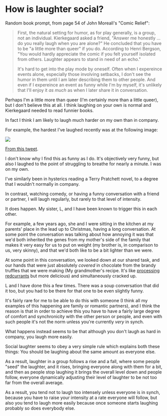 # How is laughter social?

Random book prompt, from page 54 of John Moreall's "Comic Relief":

> First, the natural setting for humor, as for play generally, is a group, not an individual. Kierkegaard asked a friend, "Answer me honestly ... do you really laugh when you are alone?" He concluded that you have to be "a little more than queer" if you do. According to Henri Bergson, "You would hardly appreciate the comic if you felt yourself isolated from others. Laughter appears to stand in need of an echo."
>
> It's hard to get into the play mode by oneself. Often when I expereince events alone, especially those involving setbacks, I don't see the humor in them until I am later describing them to other people. And even if I expereince an event as funny while I'm by myself, it's unlikely that I'll enjoy it *as much* as when I later share it in conversation.

Perhaps I'm a little more than queer (I'm certainly more than a little queer), but I don't believe this at all. I think laughing on your own is normal and Kierkegaard needed to read funnier books.

In fact I think I am likely to laugh much harder on my own than in company.

For example, the hardest I've laughed recently was at the following image:

<img src="/images/piiswhat.png">

[From this tweet](https://twitter.com/saleemrash1d/status/1451195339084492801).

I don't know why I find this as funny as I do. It's objectively very funny, but also I laughed to the point of struggling to breathe for nearly a minute. I was on my own.

I've similarly been in hysterics reading a Terry Pratchett novel, to a degree that I wouldn't normally in company.

In contrast, watching comedy, or having a funny conversation with a friend or partner, I will laugh regularly, but rarely to that level of intensity.

It does happen. My sister, L, and I have been known to trigger this in each other.

For example, a few years ago, she and I were sitting in the kitchen at my parents' place in the lead up to Christmas, having a long conversation. At some point the conversation was talking about how annoying it was that we'd both inherited the genes from my mother's side of the family that makes it very easy for us to put on weight (my brother is, in comparison to us, very skinny), and that we'd both like to be a bit lighter than we were.

At some point in this conversation, we looked down at our shared task, and our hands that were just absolutely *covered* in chocolate from the brandy truffles that we were making (My grandmother's recipe. It's like [processing redcurrants](https://notebook.drmaciver.com/posts/2021-07-14-11:44.html) but more delicious) and simultaneously cracked up.

L and I have done this a few times. There was a soup conversation that did it too, but you had to be there for that one to be even slightly funny.

It's fairly rare for me to be able to do this with someone (I think all my examples of this happening are family or romantic partners), and I think the reason is that in order to achieve this you have to have a fairly large degree of comfort and synchronicity with the other person or people, and even with such people it's not the norm unless you're currently *very* in synch.

What happens instead seems to be that although you don't laugh as hard in company, you laugh more easily.

Social laughter seems to obey a very simple rule which explains both these things: You should be laughing about the same amount as everyone else.

As a result, laughter in a group follows a rise and a fall, where some people "seed" the laughter, and it rises, bringing everyone along with them for a bit, and then as people stop laughing it brings the overall level down and people follow, everyone dynamically adjusting their level of laughter to be not too far from the overall average.

As a result, you tend not to laugh too intensely unless everyone is in synch, because you have to raise your intensity at a rate everyone will follow, but also you tend to laugh more easily because once someone starts laughing probably so does everybody else.
